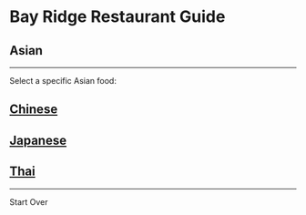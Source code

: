 # Bay Ridge Restaurant Guide
## Asian
---
Select a specific Asian food:
## [Chinese](asian/chinese.md)
## [Japanese](asian/japanese.md)
## [Thai](asian/thai.md)
---
Start Over
